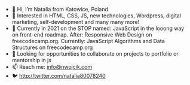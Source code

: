 - 👋 Hi, I’m Natalia from Katowice, Poland
- 👀 Interested in HTML, CSS, JS, new technologies, Wordpress, digital marketing, self-development and many many more!
- 🌱 Currently in 2021 on the STOP named: JavaScript in the looong way on front-end roadmap. After: Responsive Web Design
  on freecodecamp.org. Currently: JavaScript Algorithms and Data Structures on freecodecamp.org
- 💞️ Looking for opportunities to collaborate on projects to portfolio or mentorship in js
- 📫 Reach me: info@nwojcik.com
- 🐦 http://twitter.com/natalia80078240

